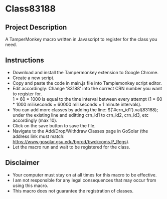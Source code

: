 # Class83188

## Project Description
A TamperMonkey macro written in Javascript to register for the class you need.

## Instructions
- Download and install the Tampermonkey extension to Google Chrome. 
- Create a new script.
- Copy and paste the code in main.js file into Tamplemonkey script editor.
- Edit accordingly: Change '83188' into the correct CRN number you want to register for.  
  1 * 60 * 1000 is equal to the time interval between every attempt (1 * 60 * 1000 miliseconds = 60000 miliseconds = 1 minute intervals).
- You can add more classes by adding the line: $('#crn_id1').val(83188); under the existing line and editting crn_id1 to crn_id2, crn_id3, etc accordingly (max 10).
- Click on the save button to save the file.
- Navigate to the Add/Drop/Withdraw Classes page in GoSolar (the address link must match: https://www.gosolar.gsu.edu/bprod/bwckcoms.P_Regs).
- Let the macro run and wait to be registered for the class.

## Disclaimer
- Your computer must stay on at all times for this macro to be effective.
- I am not responsible for any legal consequences that may occur from using this macro.
- This macro does not guarantee the registration of classes.
